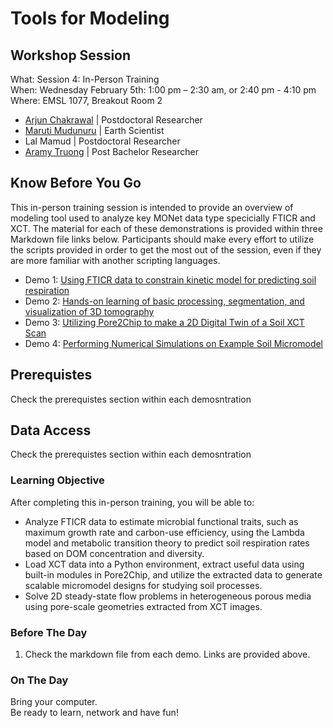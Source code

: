 # Tools for Modeling

## Workshop Session
What: Session 4: In-Person Training   <br>
When: Wednesday February 5th: 1:00 pm – 2:30 am, or  2:40 pm - 4:10 pm <br>
Where:  EMSL 1077, Breakout Room 2

* [Arjun Chakrawal](https://www.emsl.pnnl.gov/staff/arjun-chakrawal) | Postdoctoral Researcher   <br>
* [Maruti Mudunuru](https://www.pnnl.gov/people/maruti-mudunuru) | Earth Scientist  <br>
* Lal Mamud | Postdoctoral Researcher   <br>
* [Aramy Truong](https://www.pnnl.gov/people/aramy-truong) | Post Bachelor Researcher   <br>

## Know Before You Go
This in-person training session is intended to provide an overview of modeling tool used to analyze key MONet data type specicially FTICR and XCT. The material for each of these demonstrations is provided within three Markdown file links below. Participants should make every effort to utilize the scripts provided in order to get the most out of the session, even if they are more familiar with another scripting languages.
* Demo 1: [Using FTICR data to constrain kinetic model for predicting soil respiration](https://github.com/EMSL-MONet/CommSciMtg_Nov25/blob/main/Tools%20for%20Modeling/Demo1-Using%20FTICR%20data%20to%20predict%20soil%20respiration.md) <br>
* Demo 2: [Hands-on learning of basic processing, segmentation, and visualization of 3D tomography](https://github.com/EMSL-MONet/CommSciMtg_Nov23/tree/main/XCT)
* Demo 3: [Utilizing Pore2Chip to make a 2D Digital Twin of a Soil XCT Scan](https://github.com/EMSL-MONet/CommSciMtg_Nov25/blob/main/Tools%20for%20Modeling/Demo2-Utilizing%20Pore2Chip.md)  <br>
* Demo 4: [Performing Numerical Simulations on Example Soil Micromodel](https://github.com/EMSL-MONet/CommSciMtg_Nov25/blob/main/Tools%20for%20Modeling/Demo3-Numerical%20Flow%20Sims.md)

## Prerequistes
Check the prerequistes section within each demosntration

## Data Access
Check the prerequistes section within each demosntration

### Learning Objective
After completing this in-person training, you will be able to:

* Analyze FTICR data to estimate microbial functional traits, such as maximum growth rate and carbon-use efficiency, using the Lambda model and metabolic transition theory to predict soil respiration rates based on DOM concentration and diversity.
* Load XCT data into a Python environment, extract useful data using built-in modules in Pore2Chip, and utilize the extracted data to generate scalable micromodel designs for studying soil processes.
* Solve 2D steady-state flow problems in heterogeneous porous media using pore-scale geometries extracted from XCT images.

### Before The Day
1. Check the markdown file from each demo. Links are provided above. 

### On The Day
Bring your computer.  <br>
Be ready to learn, network and have fun! <br>



